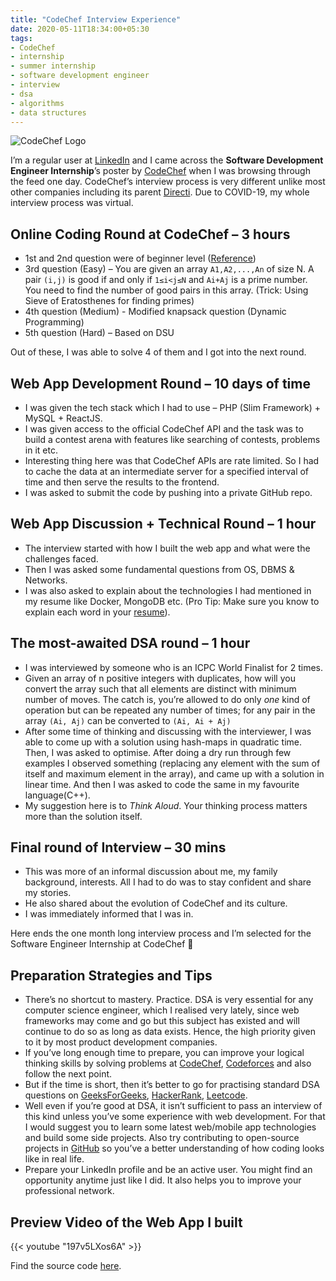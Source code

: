 ```yaml
---
title: "CodeChef Interview Experience"
date: 2020-05-11T18:34:00+05:30
tags:
- CodeChef
- internship
- summer internship
- software development engineer
- interview
- dsa
- algorithms
- data structures
---
```

![CodeChef Logo](https://www.codechef.com/sites/all/themes/abessive/logo.svg)

I’m a regular user at [LinkedIn](https://linkedin.com/in/rajkumaar23) and I came across the **Software Development Engineer
Internship**’s poster by [CodeChef](https://codechef.com) when I was browsing through the feed one day.
CodeChef’s interview process is very different unlike most other companies
including its parent [Directi](Directi). Due to COVID-19, my whole interview process was virtual.


## Online Coding Round at CodeChef – 3 hours
- 1st and 2nd question were of beginner level ([Reference](https://www.codechef.com/problems/school/))
- 3rd question (Easy) – You are given an array `A1,A2,...,An` of size N. A pair `(i,j)` is good if and only if `1≤i<j≤N` and `Ai+Aj` is a prime number. You need to find the number of good pairs in this array. (Trick: Using Sieve of Eratosthenes
for finding primes)
- 4th question (Medium) - Modified knapsack question (Dynamic Programming)
- 5th question (Hard) – Based on DSU

Out of these, I was able to solve 4 of them and I got into the next round.

## Web App Development Round – 10 days of time
- I was given the tech stack which I had to use – PHP (Slim Framework) + MySQL + ReactJS.
- I was given access to the official CodeChef API and the task was to build a contest arena with features like searching of contests, problems in it etc. 
- Interesting thing here was that CodeChef APIs are rate limited. So I had to cache the data at an intermediate server for a specified interval of time and then serve the results to the frontend.
- I was asked to submit the code by pushing into a private GitHub repo.

## Web App Discussion + Technical Round – 1 hour
- The interview started with how I built the web app and what were the
challenges faced.
- Then I was asked some fundamental questions from OS, DBMS &
Networks.
- I was also asked to explain about the technologies I had mentioned in my
resume like Docker, MongoDB etc. (Pro Tip: Make sure you know to explain
each word in your [resume](https://rajkumaar.co.in/resume)).

## The most-awaited DSA round – 1 hour
- I was interviewed by someone who is an ICPC World Finalist for 2 times.
- Given an array of n positive integers with duplicates, how will you convert the array such that all elements are distinct with minimum number of moves. The catch is, you’re allowed to do only *one* kind of operation but can be repeated any number of times; for any pair in the array `(Ai, Aj)` can be converted to `(Ai, Ai + Aj)`
- After some time of thinking and discussing with the interviewer, I was able to come up with a solution using hash-maps in quadratic time. Then, I was asked to optimise. After doing a dry run through few examples I observed something (replacing any element with the sum of itself and maximum element in the array), and came up with a solution in linear time. And then I was asked to code the same in my favourite language(C++).
- My suggestion here is to _Think Aloud_. Your thinking process matters more than the solution itself.

## Final round of Interview – 30 mins
- This was more of an informal discussion about me, my family background, interests. All I had to do was to stay confident and share my stories.
- He also shared about the evolution of CodeChef and its culture.
- I was immediately informed that I was in.

Here ends the one month long interview process and I’m selected for the Software Engineer Internship at CodeChef 🎉️

## Preparation Strategies and Tips
- There’s no shortcut to mastery. Practice. DSA is very essential for any computer science engineer, which I realised very lately, since web frameworks may come and go but this subject has existed and will continue to do so as long as data exists. Hence, the high priority given to it by most product development companies.
- If you’ve long enough time to prepare, you can improve your logical thinking skills by solving problems at [CodeChef](https://codechef.com), [Codeforces](https://codeforces.com/) and also follow the next point.
- But if the time is short, then it’s better to go for practising standard DSA questions on [GeeksForGeeks](https://geeksforgeeks.org), [HackerRank](https://hackerrank.com/), [Leetcode](https://leetcode.com/).
- Well even if you’re good at DSA, it isn’t sufficient to pass an interview of this kind unless you’ve some experience with web development. For that I would suggest you to learn some latest web/mobile app technologies and build some side projects. Also try contributing to open-source projects in [GitHub](https://github.com/) so you’ve a better understanding of how coding looks like in real life.
- Prepare your LinkedIn profile and be an active user. You might find an opportunity anytime just like I did. It also helps you to improve your professional network.

## Preview Video of the Web App I built
{{< youtube "197v5LXos6A" >}}

Find the source code [here](https://github.com/rajkumaar23/codechef-contest-arena).